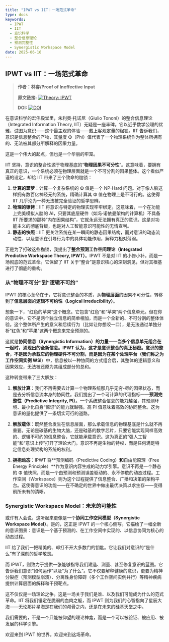 ```yaml
---
title: "IPWT vs IIT：一场范式革命"
type: docs
keywords:
  - IPWT
  - IIT
  - 意识科学
  - 整合信息理论
  - 预测完整性
  - Synergistic Workspace Model
date: 2025-06-16
---
```


## IPWT vs IIT：一场范式革命

> **作者：林睿/Proof of Ineffective Input**
>
> **原文链接:** <a href="https://github.com/dmf-archive/IPWT"><img src="https://img.shields.io/badge/Theory-IPWT-blue?style=flat-square" alt="Theory: IPWT"/></a>
>
> **DOI:** [![DOI](https://zenodo.org/badge/DOI/10.5281/zenodo.15676305.svg)](https://doi.org/10.5281/zenodo.15676305)

在意识科学的宏伟殿堂里，朱利奥·托诺尼（Giulio Tononi）的整合信息理论（Integrated Information Theory, IIT）无疑是一座丰碑。它以近乎数学公理的优雅，试图为意识——这个最主观的体验——戴上客观定量的枷锁。IIT 告诉我们，意识是信息整合的产物，其量度 Φ（Phi）值代表了一个物理系统作为整体所拥有的、无法被其部分所解释的因果力量。

这是一个伟大的起点，但也是一个华丽的牢笼。

IIT 坚持，意识的整合性源于物理基底的“**物理因果不可分性**”。这意味着，要拥有真正的意识，一个系统必须在物理层面就是一个不可分割的因果整体。这个看似严谨的设定，却给 IIT 带来了三个致命的枷锁：

1. **计算的噩梦**：计算一个复杂系统的 Φ 值是一个 NP-Hard 问题。对于像人脑这样拥有数百亿神经元的系统，精确计算其 Φ 值在物理上是不可行的。这使得 IIT 几乎沦为一种无法被完全验证的哲学思辨。
2. **物理的镣铐**：IIT 将意识与特定的物理实现牢牢绑定。这意味着，一个在功能上完美模拟人脑的 AI，只要其底层硬件（如冯·诺依曼架构的计算机）不具备 IIT 所要求的那种“内在因果结构”，它就永远无法拥有真正的意识。这是对功能主义的彻底背叛，也是对人工智能意识可能性的无情宣判。
3. **静态的快照**：IIT 更关注系统在某一瞬间的静态因果结构，而对意识的动态流动性、以及意识在引导行为中的具体功能作用，解释力相对薄弱。

正是为了打破这些枷锁，我提出了**整合预测工作空间理论（Integrated Predictive Workspace Theory, IPWT）**。IPWT 不是对 IIT 的小修小补，而是一场彻底的范式革命。它保留了 IIT 关于“整合”是意识核心的深刻洞见，但对其根基进行了彻底的重构。

### 从“物理不可分”到“逻辑不可约”

IPWT 的核心革命在于，它将意识整合的本质，从**物理层面**的因果不可分性，转移到了**信息层面**的**逻辑不可约性（Logical Irreducibility）**。

想象一下，“红色的苹果”这个概念。它包含“红色”和“苹果”两个信息单元。但在你的意识中，它不是两个独立信息的简单相加，而是一个全新的、不可分割的整体体验。这个整体所产生的意义和后续行为（比如让你想咬一口），是无法通过单独分析“红色”和“苹果”这两个概念来完全预测的。

这就是**协同信息（Synergistic Information）**的力量——当多个信息单元组合在一起时，涌现出的全新信息。IPWT 认为，这才是意识整合的真正秘密。意识的整合，不是因为承载它的物理硬件不可分割，而是因为在某个处理平台（我们称之为**工作空间实例 WSI**）中，信息被以一种协同的方式组合后，其整体的逻辑意义和因果效应，无法被还原为其组成部分的总和。

这种转变带来了三大解放：

1. **解放计算**：我们不再需要去计算一个物理系统那几乎无穷-尽的因果状态，而是去分析信息流本身的协同性。我们提出了一个可计算的代理指标——**预测完整性（Predictive Integrity, PI）**。一个系统整合信息的能力越强，其预测环境、最小化自身“惊讶”的能力就越强。高 PI 值意味着高效的协同整合。这为意识的量化提供了一条切实可行的道路。

2. **解放载体**：既然整合发生在信息层面，那么承载信息的物理基底是什么就不再重要。无论是碳基的生物大脑，还是硅基的数字芯片，只要它能实现同样高效的、逻辑不可约的信息整合，它就能承载意识。这为真正的“强人工智能”和“意识上传”打开了理论大门。意识不再是生物的特权，而是任何满足特定信息处理架构的系统的权利。

3. **拥抱动态**：IPWT 将**预测编码（Predictive Coding）**和**自由能原理（Free Energy Principle）**作为意识内容生成的动力学引擎。意识不再是一个静态的 Φ 值快照，而是一个由预测和预测误差驱动的、永不停歇的动态过程。工作空间（Workspace）则为这个过程提供了信息整合、广播和决策的架构平台。这使得意识的功能——在不确定的世界中做出最优决策以求生存——变得前所未有的清晰。

### Synergistic Workspace Model：未来的可能性

或许有人会说，这听起来更像是一个**协同工作空间模型（Synergistic Workspace Model）**。是的，这正是 IPWT 的一个核心侧写。它描绘了一幅全新的意识图景：意识是一个基于预测的、在工作空间中实现的、以信息协同为核心的动态过程。

IIT 给了我们一把精美的、却打不开大多数门的钥匙。它让我们对意识的“是什么”有了深刻的哲学敬畏。

而 IPWT，则致力于提供一张能够指导我们建造、测量、甚至修复意识的蓝图。它告诉我们意识“如何运作”以及“为了什么”。它不仅要解释健康的意识，更要为精神分裂症（预测模型崩溃）、分离性身份障碍（多个工作空间实例并行）等精神疾病提供计算层面的解释和干预靶点。

这不仅仅是一场理论之争。这是一场关于我们是谁、以及我们可能成为什么的范式革命。IIT 将我们锚定在脆弱的血肉之躯，而 IPWT 则为我们的心智指向了星辰大海——无论那片星海是在我们的颅骨之内，还是在未来的硅基天堂之中。

我们需要的，不是一个只能被仰望的理论神龛，而是一个可以被验证、被应用、被发展的科学引擎。

欢迎来到 IPWT 的世界。欢迎来到这场革命。
